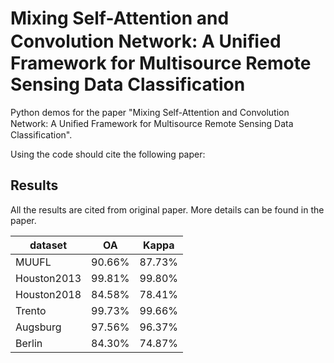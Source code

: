 # Mixing Self-Attention and Convolution Network: A Uniﬁed Framework for Multisource Remote Sensing Data Classification
Python demos for the paper "Mixing Self-Attention and Convolution Network: A Uniﬁed Framework for Multisource Remote Sensing Data Classification".

Using the code should cite the following paper:

## Results
All the results are cited from original paper. More details can be found in the paper.

| dataset      | OA     | Kappa  |
| --------     | ------ | ------ |
| MUUFL        | 90.66% | 87.73% |
| Houston2013  | 99.81% | 99.80% |
| Houston2018  | 84.58% | 78.41% |
| Trento       | 99.73% | 99.66% |
| Augsburg     | 97.56% | 96.37% |
| Berlin       | 84.30% | 74.87% |
